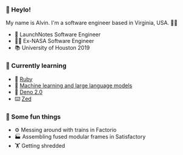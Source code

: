### 👋 Heylo!

My name is Alvin. I'm a software engineer based in Virginia, USA. 🧑‍💻

- 🌮 LaunchNotes Software Engineer 
- 🧑‍🚀 Ex-NASA Software Engineer
- 📚 University of Houston 2019

### 🧠 Currently learning

- 💎 [Ruby](https://www.launchnotes.com/)
- 🤖 [Machine learning and large language models](https://www.graphapp.ai/)
- 🦕 [Deno 2.0](https://deno.com/blog/v2.0)
- ⌨️ [Zed](https://zed.dev/)

### 🤪 Some fun things

- ⚙️ Messing around with trains in Factorio
- 🏭 Assembling fused modular frames in Satisfactory
- 🏋️ Getting shredded
